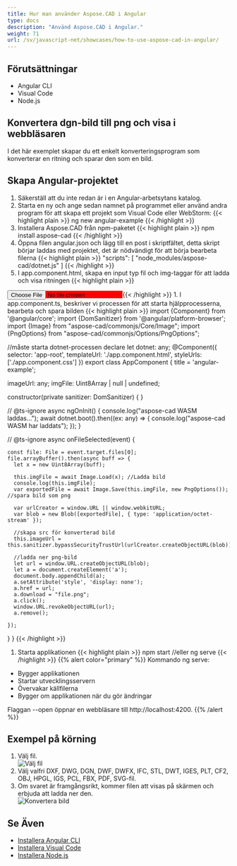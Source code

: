 ```yaml
---
title: Hur man använder Aspose.CAD i Angular
type: docs
description: "Använd Aspose.CAD i Angular."
weight: 71
url: /sv/javascript-net/showcases/how-to-use-aspose-cad-in-angular/
---
```


## Förutsättningar
- Angular CLI
- Visual Code
- Node.js

## Konvertera dgn-bild till png och visa i webbläsaren

I det här exemplet skapar du ett enkelt konverteringsprogram som konverterar en ritning och sparar den som en bild.

## Skapa Angular-projektet

1. Säkerställ att du inte redan är i en Angular-arbetsytans katalog.
1. Starta en ny och ange sedan namnet på programmet eller använd andra program för att skapa ett projekt som Visual Code eller WebStorm:
{{< highlight plain >}}
ng new angular-example
{{< /highlight >}}
1. Installera Aspose.CAD från npm-paketet
{{< highlight plain >}}
npm install aspose-cad
{{< /highlight >}}
1. Öppna filen angular.json och lägg till en post i skriptfältet, detta skript börjar laddas med projektet, det är nödvändigt för att börja bearbeta filerna
{{< highlight plain >}}
"scripts": [
  "node_modules/aspose-cad/dotnet.js"
]
{{< /highlight >}}
1. I app.component.html, skapa en input typ fil och img-taggar för att ladda och visa ritningen
{{< highlight plain >}}
<span style="background-color: red">
    <input type="file" class="file-upload" (change)="onFileSelected($event)" />
    <img alt="" id="image" [src]="imageUrl" />
</span>
{{< /highlight >}}
1. I app.component.ts, beskriver vi processen för att starta hjälpprocesserna, bearbeta och spara bilden
{{< highlight plain >}}
import {Component} from '@angular/core';
import {DomSanitizer} from '@angular/platform-browser';
import {Image} from "aspose-cad/commonjs/Core/Image";
import {PngOptions} from "aspose-cad/commonjs/Options/PngOptions";

//måste starta dotnet-processen
declare let dotnet: any;
@Component({
  selector: 'app-root',
  templateUrl: './app.component.html',
  styleUrls: ['./app.component.css']
})
export class AppComponent {
  title = 'angular-example';

  imageUrl: any;
  imgFile: Uint8Array | null | undefined;

  constructor(private sanitizer: DomSanitizer) {
  }

  // @ts-ignore
  async ngOnInit() {
    console.log("aspose-cad WASM laddas...");
    await dotnet.boot().then((ex: any) => {
      console.log("aspose-cad WASM har laddats");
    });
  }

  // @ts-ignore
  async onFileSelected(event) {

    const file: File = event.target.files[0];
    file.arrayBuffer().then(async buff => {
      let x = new Uint8Array(buff);
      
      this.imgFile = await Image.Load(x); //Ladda bild
      console.log(this.imgFile);
      var exportedFile = await Image.Save(this.imgFile, new PngOptions()); //spara bild som png

      var urlCreator = window.URL || window.webkitURL;
      var blob = new Blob([exportedFile], { type: 'application/octet-stream' });
      
      //skapa src för konverterad bild
      this.imageUrl = this.sanitizer.bypassSecurityTrustUrl(urlCreator.createObjectURL(blob));

      //ladda ner png-bild
      let url = window.URL.createObjectURL(blob);
      let a = document.createElement('a');
      document.body.appendChild(a);
      a.setAttribute('style', 'display: none');
      a.href = url;
      a.download = "file.png";
      a.click();
      window.URL.revokeObjectURL(url);
      a.remove();

    });
  }
}
{{< /highlight >}}
1. Starta applikationen
{{< highlight plain >}}
npm start
//eller
ng serve
{{< /highlight >}}
{{% alert color="primary" %}} 
Kommando ng serve:

- Bygger applikationen
- Startar utvecklingsservern
- Övervakar källfilerna
- Bygger om applikationen när du gör ändringar

Flaggan --open öppnar en webbläsare till http://localhost:4200.
{{% /alert %}}

## Exempel på körning

1. Välj fil.<br>
![Välj fil](/_assets/javascript-net/angular/choose-file.png)<br>
1. Välj valfri DXF, DWG, DGN, DWF, DWFX, IFC, STL, DWT, IGES, PLT, CF2, OBJ, HPGL, IGS, PCL, FBX, PDF, SVG-fil.
1. Om svaret är framgångsrikt, kommer filen att visas på skärmen och erbjuda att ladda ner den.<br>
![Konvertera bild](/_assets/javascript-net/angular/convert-image.png)<br>

## Se Även

- [Installera Angular CLI](https://angular.io/guide/setup-local/)
- [Installera Visual Code](https://code.visualstudio.com/)
- [Installera Node.js](https://nodejs.org/en/)
